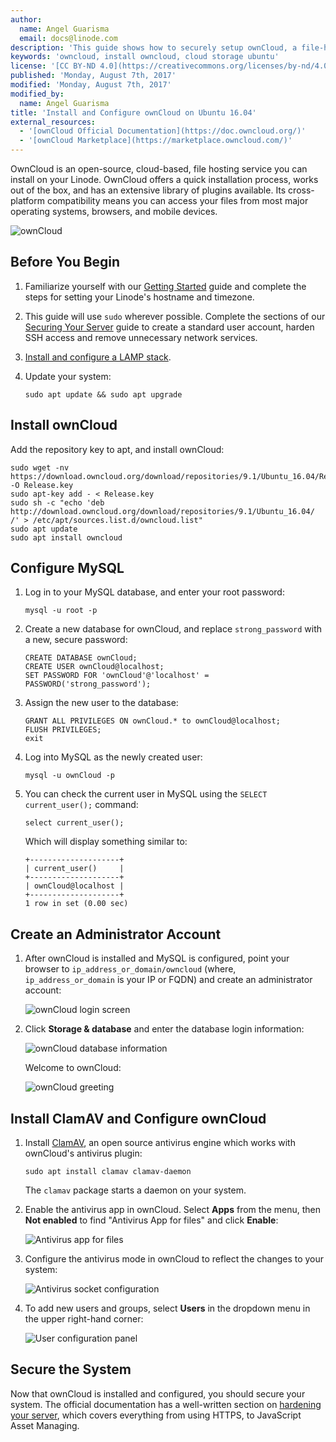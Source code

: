 ```yaml
---
author:
  name: Angel Guarisma
  email: docs@linode.com
description: 'This guide shows how to securely setup ownCloud, a file-hosting service that facilitates file sharing across multiple devices, on Ubuntu 16.04.'
keywords: 'owncloud, install owncloud, cloud storage ubuntu'
license: '[CC BY-ND 4.0](https://creativecommons.org/licenses/by-nd/4.0)'
published: 'Monday, August 7th, 2017'
modified: 'Monday, August 7th, 2017'
modified_by:
  name: Angel Guarisma
title: 'Install and Configure ownCloud on Ubuntu 16.04'
external_resources:
  - '[ownCloud Official Documentation](https://doc.owncloud.org/)'
  - '[ownCloud Marketplace](https://marketplace.owncloud.com/)'
---
```



OwnCloud is an open-source, cloud-based, file hosting service you can install on your Linode. OwnCloud offers a quick installation process, works out of the box, and has an extensive library of plugins available. Its cross-platform compatibility means you can access your files from most major operating systems, browsers, and mobile devices. 

![ownCloud](/docs/assets/owncloud_ubuntu.jpg)

## Before You Begin

1.  Familiarize yourself with our [Getting Started](/docs/getting-started) guide and complete the steps for setting your Linode's hostname and timezone.

2.  This guide will use `sudo` wherever possible. Complete the sections of our [Securing Your Server](/docs/security/securing-your-server) guide to create a standard user account, harden SSH access and remove unnecessary network services.

3.  [Install and configure a LAMP stack](/docs/web-servers/lamp/install-lamp-stack-on-ubuntu-16-04).

4.  Update your system:

        sudo apt update && sudo apt upgrade

## Install ownCloud

Add the repository key to apt, and install ownCloud:

    sudo wget -nv https://download.owncloud.org/download/repositories/9.1/Ubuntu_16.04/Release.key -O Release.key
    sudo apt-key add - < Release.key
    sudo sh -c "echo 'deb http://download.owncloud.org/download/repositories/9.1/Ubuntu_16.04/ /' > /etc/apt/sources.list.d/owncloud.list"
    sudo apt update 
    sudo apt install owncloud

## Configure MySQL

1.  Log in to your MySQL database, and enter your root password: 

        mysql -u root -p

2.  Create a new database for ownCloud, and replace `strong_password` with a new, secure password:

        CREATE DATABASE ownCloud;
        CREATE USER ownCloud@localhost;
        SET PASSWORD FOR 'ownCloud'@'localhost' = PASSWORD('strong_password');

3.  Assign the new user to the database:

        GRANT ALL PRIVILEGES ON ownCloud.* to ownCloud@localhost;
        FLUSH PRIVILEGES;
        exit

4.  Log into MySQL as the newly created user:

        mysql -u ownCloud -p

5.  You can check the current user in MySQL using the `SELECT current_user();` command:

        select current_user();

    Which will display something similar to:

        +--------------------+
        | current_user()     |
        +--------------------+
        | ownCloud@localhost |
        +--------------------+
        1 row in set (0.00 sec)

## Create an Administrator Account
 
1. After ownCloud is installed and MySQL is configured, point your browser to `ip_address_or_domain/owncloud` (where, `ip_address_or_domain` is your IP or FQDN) and create an administrator account:

    ![ownCloud login screen](/docs/assets/ownCloud/login.png)

2.  Click **Storage & database** and enter the database login information:

    ![ownCloud database information](/docs/assets/ownCloud/dbinfo.png)

    Welcome to ownCloud:

    ![ownCloud greeting](/docs/assets/ownCloud/owncloud.png)

## Install ClamAV and Configure ownCloud

1.  Install [ClamAV](https://www.clamav.net/), an open source antivirus engine which works with ownCloud's antivirus plugin:

        sudo apt install clamav clamav-daemon

    The `clamav` package starts a daemon on your system.

2.  Enable the antivirus app in ownCloud. Select **Apps** from the menu, then **Not enabled** to find "Antivirus App for files" and click **Enable**:

    ![Antivirus app for files](/docs/assets/ownCloud/antivirus.png)

3.  Configure the antivirus mode in ownCloud to reflect the changes to your system:

    ![Antivirus socket configuration](/docs/assets/ownCloud/owncloud_socket.png)

4.  To add new users and groups, select **Users** in the dropdown menu in the upper right-hand corner:

    ![User configuration panel](/docs/assets/ownCloud/owncloudusers.png)

## Secure the System

Now that ownCloud is installed and configured, you should secure your system. The official documentation has a well-written section on [hardening your server](https://doc.owncloud.org/server/9.0/admin_manual/configuration_server/harden_server.html), which covers everything from using HTTPS, to JavaScript Asset Managing.
